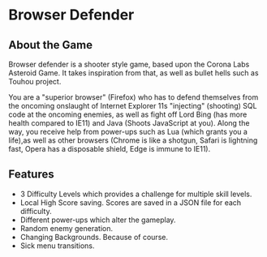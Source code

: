 # Browser Defender

## About the Game

Browser defender is a shooter style game, based upon the Corona Labs Asteroid Game. It takes inspiration from that, as well as bullet hells such as Touhou project.

You are a "superior browser" (Firefox) who has to defend themselves from the oncoming onslaught of Internet Explorer 11s "injecting" (shooting) SQL code at the oncoming enemies, as well as fight off Lord Bing (has more health compared to IE11) and Java (Shoots JavaScript at you). Along the way, you receive help from power-ups such as Lua (which grants you a life),as well as other browsers (Chrome is like a shotgun, Safari is lightning fast, Opera has a disposable shield, Edge is immune to IE11).

## Features

- 3 Difficulty Levels which provides a challenge for multiple skill levels.
- Local High Score saving. Scores are saved in a JSON file for each difficulty.
- Different power-ups which alter the gameplay.
- Random enemy generation.
- Changing Backgrounds. Because of course.
- Sick menu transitions.